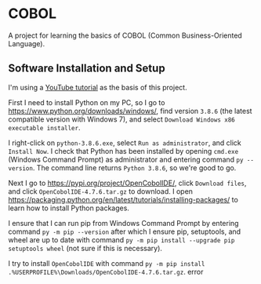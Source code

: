 # COBOL

A project for learning the basics of COBOL (Common Business-Oriented Language).


## Software Installation and Setup

I'm using a [YouTube tutorial](https://www.youtube.com/watch?v=LImuEAmVkIw) as the basis of this project.

First I need to install Python on my PC, so I go to https://www.python.org/downloads/windows/, find version ```3.8.6``` (the latest compatible version with Windows 7), and select ```Download Windows x86 executable installer```.

I right-click on ```python-3.8.6.exe```, select ```Run as administrator```, and click ```Install Now```. I check that Python has been installed by opening ```cmd.exe``` (Windows Command Prompt) as administrator and entering command ```py --version```. The command line returns ```Python 3.8.6```, so we're good to go.

Next I go to https://pypi.org/project/OpenCobolIDE/, click ```Download files```, and click ```OpenCobolIDE-4.7.6.tar.gz``` to download. I open https://packaging.python.org/en/latest/tutorials/installing-packages/ to learn how to install Python packages.

I ensure that I can run pip from Windows Command Prompt by entering command ```py -m pip --version``` after which I ensure pip, setuptools, and wheel are up to date with command ```py -m pip install --upgrade pip setuptools wheel``` (not sure if this is necessary).

I try to install ```OpenCobolIDE``` with command ```py -m pip install .%USERPROFILE%\Downloads/OpenCobolIDE-4.7.6.tar.gz```. error
